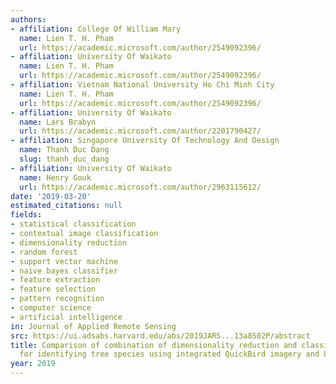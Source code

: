 ```yaml
---
authors:
- affiliation: College Of William Mary
  name: Lien T. H. Pham
  url: https://academic.microsoft.com/author/2549092396/
- affiliation: University Of Waikato
  name: Lien T. H. Pham
  url: https://academic.microsoft.com/author/2549092396/
- affiliation: Vietnam National University Ho Chi Minh City
  name: Lien T. H. Pham
  url: https://academic.microsoft.com/author/2549092396/
- affiliation: University Of Waikato
  name: Lars Brabyn
  url: https://academic.microsoft.com/author/2201790427/
- affiliation: Singapore University Of Technology And Design
  name: Thanh Duc Dang
  slug: thanh_duc_dang
- affiliation: University Of Waikato
  name: Henry Gouk
  url: https://academic.microsoft.com/author/2963115612/
date: '2019-03-20'
estimated_citations: null
fields:
- statistical classification
- contextual image classification
- dimensionality reduction
- random forest
- support vector machine
- naive bayes classifier
- feature extraction
- feature selection
- pattern recognition
- computer science
- artificial intelligence
in: Journal of Applied Remote Sensing
src: https://ui.adsabs.harvard.edu/abs/2019JARS...13a8502P/abstract
title: Comparison of combination of dimensionality reduction and classification techniques
  for identifying tree species using integrated QuickBird imagery and Lidar data
year: 2019
---
```

